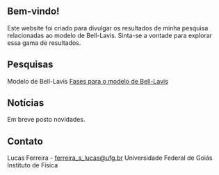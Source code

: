 ## Bem-vindo!
Este website foi criado para divulgar os resultados de minha pesquisa relacionadas ao modelo de Bell-Lavis. Sinta-se a 
vontade para explorar essa gama de resultados.

## Pesquisas
Modelo de Bell-Lavis 
[Fases para o modelo de Bell-Lavis](Fases_bl.html)

## Notícias

Em breve posto novidades.

## Contato

Lucas Ferreira - ferreira_s_lucas@ufg.br
Universidade Federal de Goiás
Instituto de Física
